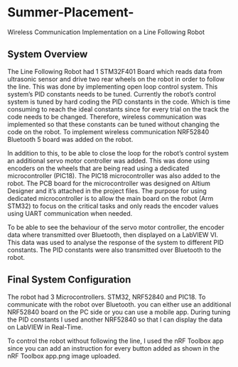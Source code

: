 # Summer-Placement-
Wireless Communication Implementation on a Line Following Robot

## System Overview

The Line Following Robot had 1 STM32F401 Board which reads data from ultrasonic sensor and drive two rear wheels on the robot in order to follow the line. This was done by implementing open loop control system. This system’s PID constants needs to be tuned. Currently the robot’s control system is tuned by hard coding the PID constants in the code. Which is time consuming to reach the ideal constants since for every trial on the track the code needs to be changed. Therefore, wireless communication was implemented so that these constants can be tuned without changing the code on the robot. To implement wireless communication NRF52840 Bluetooth 5 board was added on the robot.

In addition to this, to be able to close the loop for the robot’s control system an additional servo motor controller was added. This was done using encoders on the wheels that are being read using a dedicated microcontroller (PIC18). The PIC18 microcontroller was also added to the robot. The PCB board for the microcontroller was designed on Altium Designer and it’s attached in the project files. The purpose for using dedicated microcontroller is to allow the main board on the robot (Arm STM32) to focus on the critical tasks and only reads the encoder values using UART communication when needed. 

To be able to see the behaviour of the servo motor controller, the encoder data where transmitted over Bluetooth, then displayed on a LabVIEW VI. This data was used to analyse the response of the system to different PID constants. The PID constants were also transmitted over Bluetooth to the robot. 

## Final System Configuration 

The robot had 3 Microcontrollers. STM32, NRF52840 and PIC18. To communicate with the robot over Bluetooth. you can either use an additional NRF52840 board on the PC side or you can use a mobile app. During tuning the PID constants I used another NRF52840 so that I can display the data on LabVIEW in Real-Time. 

To control the robot without following the line, I used the nRF Toolbox app since you can add an instruction for every button added as shown in the nRF Toolbox app.png image uploaded. 
